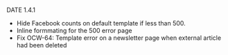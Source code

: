 DATE 1.4.1

* Hide Facebook counts on default template if less than 500.
* Inline formmating for the 500 error page
* Fix OCW-64: Template error on a newsletter page when external article
  had been deleted
